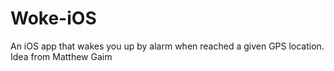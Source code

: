 # Woke-iOS
An iOS app that wakes you up by alarm when reached a given GPS location.
Idea from Matthew Gaim
